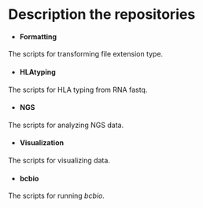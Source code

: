 # Description the repositories
* #### Formatting
The scripts for transforming file extension type.
* #### HLAtyping 
The scripts for HLA typing from RNA fastq.
* #### NGS
The scripts for analyzing NGS data.
* #### Visualization
The scripts for visualizing data.
* #### bcbio
The scripts for running _bcbio_.
